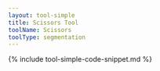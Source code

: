 ```yaml
---
layout: tool-simple
title: Scissors Tool
toolName: Scissors
toolType: segmentation
---
```


<!--
  TODO: Demo should include:

  - FreehandSculpterMouseTool
-->

{% include tool-simple-code-snippet.md %}
